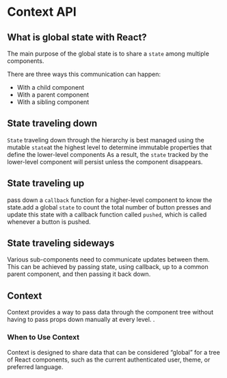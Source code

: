 # Context API

## What is global state with React?

The main purpose of the global state is to share a `state` among multiple components.

There are three ways this communication can happen:

- With a child component
- With a parent component
- With a sibling component


## State traveling down

`State` traveling down through the hierarchy is best managed using the mutable `state`at the highest level to determine immutable properties that define the lower-level components
As a result, the `state` tracked by the lower-level component will persist unless the component disappears.




## State traveling up

pass down a `callback` function for a higher-level component to know the state.add a global `state` to count the total number of button presses and update this state with a callback function called `pushed`, which is called whenever a button is pushed.


## State traveling sideways

Various sub-components need to communicate updates between them. This can be achieved by passing state, using callback, up to a common parent component, and then passing it back down.


## Context


Context provides a way to pass data through the component tree without having to pass props down manually at every level.
.

### When to Use Context

Context is designed to share data that can be considered “global” for a tree of React components, such as the current authenticated user, theme, or preferred language.


 
 
